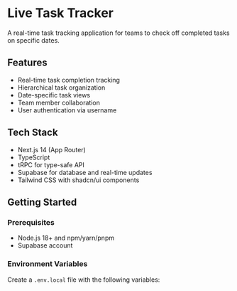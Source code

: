 # Live Task Tracker

A real-time task tracking application for teams to check off completed tasks on specific dates.

## Features

- Real-time task completion tracking
- Hierarchical task organization
- Date-specific task views
- Team member collaboration
- User authentication via username

## Tech Stack

- Next.js 14 (App Router)
- TypeScript
- tRPC for type-safe API
- Supabase for database and real-time updates
- Tailwind CSS with shadcn/ui components

## Getting Started

### Prerequisites

- Node.js 18+ and npm/yarn/pnpm
- Supabase account

### Environment Variables

Create a `.env.local` file with the following variables:

